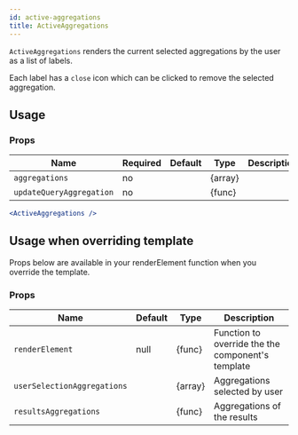 ```yaml
---
id: active-aggregations
title: ActiveAggregations
---
```


`ActiveAggregations` renders the current selected aggregations by the user as a list of labels.

Each label has a `close` icon which can be clicked to remove the selected aggregation.

## Usage

### Props

| Name                          | Required | Default       | Type      | Description             |
| ------------------------------|----------|---------------| ----------|-------------------------|
| ``aggregations``              | no       |               | {array}   |  |
| ``updateQueryAggregation``    | no       |               | {func}    |  |


```jsx
<ActiveAggregations />
```

## Usage when overriding template

Props below are available in your renderElement function when you override the template.

### Props

| Name                          | Default       | Type      | Description                   |
| ------------------------------|---------------| ----------|-------------------------------|
| ``renderElement``             | null          | {func}    | Function to override the the component's template |
| ``userSelectionAggregations`` |               | {array}   | Aggregations selected by user |
| ``resultsAggregations``       |               | {func}    | Aggregations of the results   |
